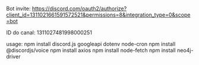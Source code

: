 Bot invite: https://discord.com/oauth2/authorize?client_id=1311021661591572521&permissions=8&integration_type=0&scope=bot

ID do canal: 1311027481998000251

usage:
npm install discord.js googleapi dotenv node-cron
npm install @discordjs/voice
npm install axios
npm install node-fetch
npm install neo4j-driver